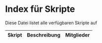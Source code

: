 # Index für Skripte
Diese Datei listet alle verfügbaren Skripte auf

|Skript|Beschreibung|Mitglieder|
|---|---|---|
